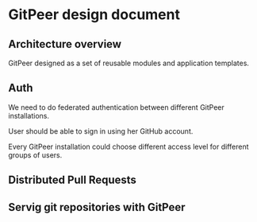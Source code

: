 # GitPeer design document

## Architecture overview

GitPeer designed as a set of reusable modules and application templates.

## Auth

We need to do federated authentication between different GitPeer installations.

User should be able to sign in using her GitHub account.

Every GitPeer installation could choose different access level for different
groups of users.

## Distributed Pull Requests

## Servig git repositories with GitPeer
